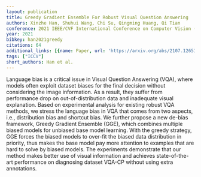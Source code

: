 ```yaml
---
layout: publication
title: Greedy Gradient Ensemble For Robust Visual Question Answering
authors: Xinzhe Han, Shuhui Wang, Chi Su, Qingming Huang, Qi Tian
conference: 2021 IEEE/CVF International Conference on Computer Vision (ICCV)
year: 2021
bibkey: han2021greedy
citations: 64
additional_links: [{name: Paper, url: 'https://arxiv.org/abs/2107.12651'}]
tags: ["ICCV"]
short_authors: Han et al.
---
```

Language bias is a critical issue in Visual Question Answering (VQA), where
models often exploit dataset biases for the final decision without considering
the image information. As a result, they suffer from performance drop on
out-of-distribution data and inadequate visual explanation. Based on
experimental analysis for existing robust VQA methods, we stress the language
bias in VQA that comes from two aspects, i.e., distribution bias and shortcut
bias. We further propose a new de-bias framework, Greedy Gradient Ensemble
(GGE), which combines multiple biased models for unbiased base model learning.
With the greedy strategy, GGE forces the biased models to over-fit the biased
data distribution in priority, thus makes the base model pay more attention to
examples that are hard to solve by biased models. The experiments demonstrate
that our method makes better use of visual information and achieves
state-of-the-art performance on diagnosing dataset VQA-CP without using extra
annotations.